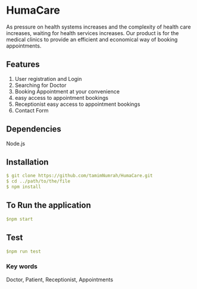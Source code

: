 # HumaCare

As pressure on health systems increases and the complexity of health care increases, waiting for health services increases. Our product is for the medical clinics to provide an efficient and economical way of booking appointments.

## Features

1. User registration and Login
2. Searching for Doctor
3. Booking Appointment at your convenience
4. easy access to appointment bookings
5. Receptionist easy access to appointment bookings
6. Contact Form

## Dependencies

Node.js

## Installation

```yml
$ git clone https://github.com/tamimNumrah/HumaCare.git
$ cd ../path/to/the/file
$ npm install
```

## To Run the application

```yml
$npm start
```

## Test

```yml
$npm run test
```

### Key words

Doctor, Patient, Receptionist, Appointments

